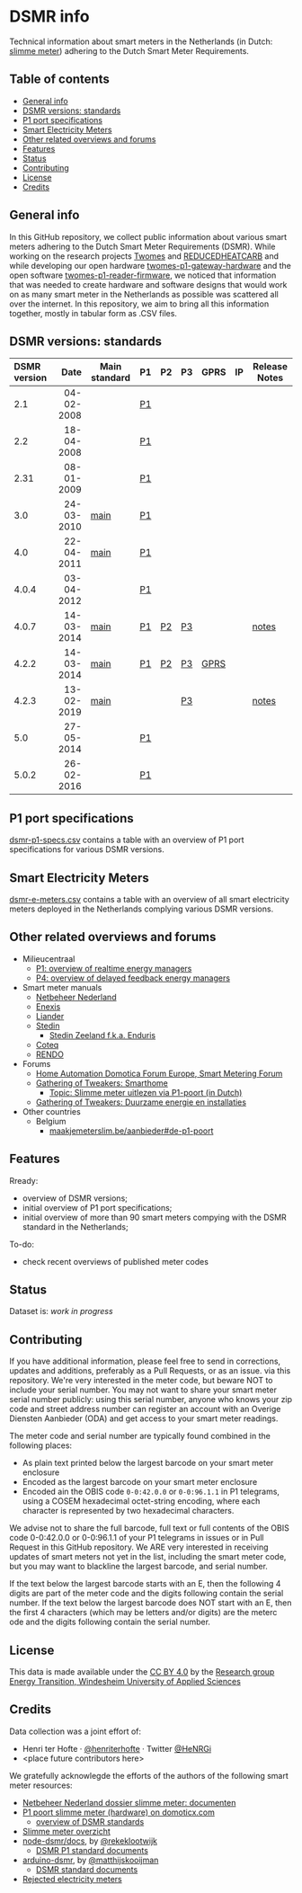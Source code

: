 # DSMR info <!-- omit in toc -->

Technical information about smart meters in the Netherlands (in Dutch: [slimme meter](https://nl.wikipedia.org/wiki/Slimme_meter)) adhering to the Dutch Smart Meter Requirements. 

## Table of contents  <!-- omit in toc -->
- [General info](#general-info)
- [DSMR versions: standards](#dsmr-versions-standards)
- [P1 port specifications](#p1-port-specifications)
- [Smart Electricity Meters](#smart-electricity-meters)
- [Other related overviews and forums](#other-related-overviews-and-forums)
- [Features](#features)
- [Status](#status)
- [Contributing](#contributing)
- [License](#license)
- [Credits](#credits)

## General info

In this GitHub repository, we collect public information about various smart meters adhering to the Dutch Smart Meter Requirements (DSMR). While working on the research projects [Twomes](https://edu.nl/9fv8w) and [REDUCEDHEATCARB](https://edu.nl/gutuc) and while developing our open hardware [twomes-p1-gateway-hardware](https://github.com/energietransitie/twomes-p1-gateway-hardware) and the open software [twomes-p1-reader-firmware](https://github.com/energietransitie/twomes-p1-reader-firmware), we noticed that information that was needed to create hardware and software designs that would work on as many smart meter in the Netherlands as possible was scattered all over the internet. In this repository, we aim to bring all this information together, mostly in tabular form as .CSV files.

## DSMR versions: standards 

| DSMR version |       Date | Main standard                                                                                                                             | P1                                                                                                                              | P2                                                                                                                              | P3                                                                                                                              | GPRS                                                                                   | IP  | Release Notes                                                                                                                      |
| :----------- | ---------: | ----------------------------------------------------------------------------------------------------------------------------------------- | ------------------------------------------------------------------------------------------------------------------------------- | ------------------------------------------------------------------------------------------------------------------------------- | ------------------------------------------------------------------------------------------------------------------------------- | -------------------------------------------------------------------------------------- | --- | ---------------------------------------------------------------------------------------------------------------------------------- |
| 2.1          | 04-02-2008 |                                                                                                                                           | [P1](https://github.com/reneklootwijk/node-dsmr/blob/master/docs/P1%20Companion%20Standard%202.1.pdf)                           |                                                                                                                                 |                                                                                                                                 |                                                                                        |     |                                                                                                                                    |
| 2.2          | 18-04-2008 |                                                                                                                                           | [P1](https://github.com/reneklootwijk/node-dsmr/blob/master/docs/P1%20Companion%20Standard%202.2.pdf)                           |                                                                                                                                 |                                                                                                                                 |                                                                                        |     |                                                                                                                                    |
| 2.31         | 08-01-2009 |                                                                                                                                           | [P1](https://github.com/reneklootwijk/node-dsmr/blob/master/docs/P1%20Companion%20Standard%202.31.pdf)                          |                                                                                                                                 |                                                                                                                                 |                                                                                        |     |                                                                                                                                    |
| 3.0          | 24-03-2010 | [main](http://77.161.176.191/domoticx/handleidingen/p1-poort/Main%20Document%20DSMR%20v3.0%20%282010-03-24%29%20Netbeheer%20Nederland.7z) | [P1](https://github.com/reneklootwijk/node-dsmr/blob/master/docs/P1%20Companion%20Standard%203.0.pdf)                           |                                                                                                                                 |                                                                                                                                 |                                                                                        |     |                                                                                                                                    |
| 4.0          | 22-04-2011 | [main](https://github.com/matthijskooijman/arduino-dsmr/blob/master/specs/DSMR%20v4.0%20Main%20Document.pdf)                              | [P1](https://github.com/reneklootwijk/node-dsmr/blob/master/docs/P1%20Companion%20Standard%204.0.pdf)                           |                                                                                                                                 |                                                                                                                                 |                                                                                        |     |                                                                                                                                    |
| 4.0.4        | 03-04-2012 |                                                                                                                                           | [P1](https://github.com/reneklootwijk/node-dsmr/blob/master/docs/P1%20Companion%20Standard%204.0.4.pdf)                         |                                                                                                                                 |                                                                                                                                 |                                                                                        |     |                                                                                                                                    |
| 4.0.7        | 14-03-2014 | [main](https://web.archive.org/web/20190524205301/https://www.netbeheernederland.nl/_upload/Files/Slimme_meter_15_91e8f3e526.pdf)         | [P1](https://web.archive.org/web/20190524205310/https://www.netbeheernederland.nl/_upload/Files/Slimme_meter_15_2bff566986.pdf) | [P2](https://web.archive.org/web/20190524205313/https://www.netbeheernederland.nl/_upload/Files/Slimme_meter_15_8b8bc57ddd.pdf) | [P3](https://web.archive.org/web/20190524205318/https://www.netbeheernederland.nl/_upload/Files/Slimme_meter_15_1f3c5c9b2c.pdf) |                                                                                        |     | [notes](https://web.archive.org/web/20190524205321/https://www.netbeheernederland.nl/_upload/Files/Slimme_meter_15_40f025334f.pdf) |
| 4.2.2        | 14-03-2014 | [main](https://www.netbeheernederland.nl/_upload/Files/Slimme_meter_15_7b581ff014.pdf)                                                    | [P1](https://www.netbeheernederland.nl/_upload/Files/Slimme_meter_15_32ffe3cc38.pdf)                                            | [P2](https://www.netbeheernederland.nl/_upload/Files/Slimme_meter_15_5f06987971.pdf)                                            | [P3](https://www.netbeheernederland.nl/_upload/Files/Slimme_meter_15_0e376a0ec9.pdf)                                            | [GPRS](https://www.netbeheernederland.nl/_upload/Files/Slimme_meter_15_b4d3ea07ab.pdf) |     |                                                                                                                                    |
| 4.2.3        | 13-02-2019 | [main](https://www.netbeheernederland.nl/_upload/Files/Slimme_meter_15_bf3be9c18c.pdf)                                                    |                                                                                                                                 |                                                                                                                                 | [P3](https://www.netbeheernederland.nl/_upload/Files/Slimme_meter_15_9e94f87c14.pdf)                                            |                                                                                        |     | [notes](https://www.netbeheernederland.nl/_upload/Files/Slimme_meter_15_edb9de8bb4.pdf)                                            |
| 5.0          | 27-05-2014 |                                                                                                                                           | [P1](https://github.com/reneklootwijk/node-dsmr/blob/master/docs/P1%20Companion%20Standard%205.0.pdf)                           |                                                                                                                                 |                                                                                                                                 |                                                                                        |     |                                                                                                                                    |
| 5.0.2        | 26-02-2016 |                                                                                                                                           | [P1](https://www.netbeheernederland.nl/_upload/Files/Slimme_meter_15_a727fce1f1.pdf)                                            |                                                                                                                                 |                                                                                                                                 |                                                                                        |     |                                                                                                                                    |

## P1 port specifications

[dsmr-p1-specs.csv](dsmr-p1-specs.csv) contains a table with an overview of P1 port specifications for various DSMR versions. 

## Smart Electricity Meters

[dsmr-e-meters.csv](dsmr-e-meters.csv) contains a table with an overview of all smart electricity meters deployed in the Netherlands complying various DSMR versions.

## Other related overviews and forums
* Milieucentraal
  * [P1: overview of realtime energy managers](https://www.milieucentraal.nl/energie-besparen/inzicht-in-je-energierekening/overzicht-energieverbruiksmanagers/#realtime-verbruik)
  * [P4: overview of delayed feedback energy managers](https://www.milieucentraal.nl/energie-besparen/inzicht-in-je-energierekening/overzicht-energieverbruiksmanagers/#vertraagde-feedback)
* Smart meter manuals
  * [Netbeheer Nederland](https://www.netbeheernederland.nl/veelgestelde-vragen)
  * [Enexis](https://www.enexis.nl/meter/handleiding-slimme-meter)
  * [Liander](https://www.liander.nl/mkb/meters/handleidingen/?field_meter_type_value[0]=2&field_smart_meter_value=1)
  * [Stedin](https://www.stedin.net/slimme-meter/overzicht-handleidingen)
    * [Stedin Zeeland f.k.a. Enduris](https://zeeland.stedin.net/slimme-meter/handleidingen)
  * [Coteq](https://coteqnetbeheer.nl/meters-meterstanden/handleidingen)
  * [RENDO](https://www.rendonetwerken.nl/thuis/meter-meterstanden/#info-handleidingen)
* Forums
  * [Home Automation Domotica Forum Europe, Smart Metering Forum](https://www.domoticaforum.eu/viewforum.php?f=71)
  * [Gathering of Tweakers: Smarthome](https://gathering.tweakers.net/forum/list_topics/140)
    * [Topic: Slimme meter uitlezen via P1-poort (in Dutch)](https://gathering.tweakers.net/forum/list_messages/1578510/146)
  * [Gathering of Tweakers: Duurzame energie en installaties](https://gathering.tweakers.net/forum/list_topics/71)
* Other countries
  * Belgium
    * [maakjemeterslim.be/aanbieder#de-p1-poort](https://maakjemeterslim.be/aanbieder#de-p1-poort)
 
## Features

Rready:

* overview of DSMR versions;
* initial overview of P1 port specifications;
* initial overview of more than 90 smart meters compying with the DSMR standard in the Netherlands;

To-do:

* check recent overviews of published meter codes 

## Status

Dataset is: _work in progress_ 

## Contributing

If you have additional information, please feel free to send in corrections, updates and additions, preferably as a Pull Requests, or as an issue. via this repository. We're very interested in the meter code, but beware NOT to include your serial number. You may not want to share your smart meter serial number publicly: using this serial number, anyone who knows your zip code and street address number can register an account with an Overige Diensten Aanbieder (ODA) and get access to your smart  meter readings. 

The meter code and serial number are typically found combined in the following places:

- As plain text printed below the largest barcode on your smart meter enclosure
- Encoded as the largest barcode on your smart meter enclosure
- Encoded ain the OBIS code `0-0:42.0.0` or `0-0:96.1.1` in P1 telegrams, using a COSEM hexadecimal octet-string encoding, where each character is represented by two hexadecimal characters.

We advise not to share the full barcode, full text or full contents of the OBIS code 0-0:42.0.0 or 0-0:96.1.1 of your P1 telegrams in issues or in Pull Request in this GitHub repository. We ARE very interested in receiving updates of smart meters not yet in the list, including the smart meter code, but you may want to blackline the largest barcode, and serial number. 

If the text below the largest barcode starts with an E, then the following 4 digits are part of the meter code and the digits following contain the serial number. If the text below the largest barcode does NOT start with an E, then the first 4 characters (which may be letters and/or digits) are the meterc ode and the digits following contain the serial number.

## License

This data is made available under the [CC BY 4.0](./LICENSE.md) by the [Research group Energy Transition, Windesheim University of Applied Sciences](https://windesheim.nl/energietransitie) 

## Credits

Data collection was a joint effort of:

* Henri ter Hofte · [@henriterhofte](https://github.com/henriterhofte) · Twitter [@HeNRGi](https://twitter.com/HeNRGi)
* \<place future contributors here\> 
 
We gratefully acknowlegde the efforts of the authors of the following smart meter resources:

* [Netbeheer Nederland dossier slimme meter: documenten ](https://www.netbeheernederland.nl/dossiers/slimme-meter-15/documenten)
* [P1 poort slimme meter (hardware) on domoticx.com](https://domoticx.com/p1-poort-slimme-meter-hardware/)
  * [overview of DSMR standards](http://domoticx.phoenixinteractive.nl/handleidingen/p1-poort)
* [Slimme meter overzicht](https://smartgateways.nl/overzicht-slimme-meters/)
* [node-dsmr/docs](https://github.com/reneklootwijk/node-dsmr/), by [@rekeklootwijk](https://github.com/reneklootwijk)
  * [DSMR P1 standard documents](https://github.com/reneklootwijk/node-dsmr/tree/master/docs)
* [arduino-dsmr](https://github.com/matthijskooijman/arduino-dsmr), by [@matthijskooijman](https://github.com/matthijskooijman)
  * [DSMR standard documents](https://github.com/matthijskooijman/arduino-dsmr)
* [Rejected electricity meters](https://www.rdi.nl/onderwerpen/elektriciteitsmeters-gasmeters-en-warmtemeters/documenten/publicaties/2018/juli/16/overzicht-afgekeurde-meters)
